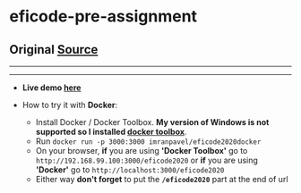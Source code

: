 # eficode-pre-assignment
## Original [Source](https://github.com/eficode/assignment-timetables)
---
---
* **Live demo [here](https://duniarbalchal.dev/eficode2020/)**
* How to try it with **Docker**:
  
  * Install Docker / Docker Toolbox. **My version of Windows is not supported so I installed [docker toolbox](https://docs.docker.com/toolbox/toolbox_install_windows/)**.
  * Run `docker run -p 3000:3000 imranpavel/eficode2020docker`
  * On your browser, **if** you are using **'Docker Toolbox'** go to `http://192.168.99.100:3000/eficode2020` or **if** you are using **'Docker'** go to `http://localhost:3000/eficode2020`
  * Either way **don't forget** to put the **`/eficode2020`** part at the end of url

